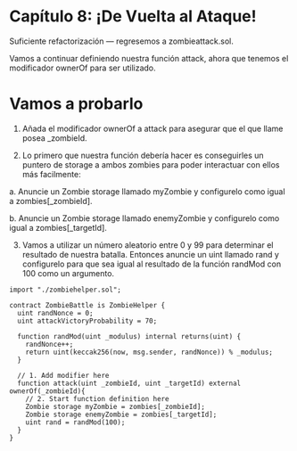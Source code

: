 # Capítulo 8: ¡De Vuelta al Ataque!
Suficiente refactorización — regresemos a zombieattack.sol.

Vamos a continuar definiendo nuestra función attack, ahora que tenemos el modificador ownerOf para ser utilizado.


# Vamos a probarlo

1. Añada el modificador ownerOf a attack para asegurar que el que llame posea _zombieId.

2. Lo primero que nuestra función debería hacer es conseguirles un puntero de storage a ambos zombies para poder interactuar con ellos más facilmente:

a. Anuncie un Zombie storage llamado myZombie y configurelo como igual a zombies[_zombieId].

b. Anuncie un Zombie storage llamado enemyZombie y configurelo como igual a zombies[_targetId].

3. Vamos a utilizar un número aleatorio entre 0 y 99 para determinar el resultado de nuestra batalla. Entonces anuncie un uint llamado rand y configurelo para que sea igual al resultado de la función randMod con 100 como un argumento.


```
import "./zombiehelper.sol";

contract ZombieBattle is ZombieHelper {
  uint randNonce = 0;
  uint attackVictoryProbability = 70;

  function randMod(uint _modulus) internal returns(uint) {
    randNonce++;
    return uint(keccak256(now, msg.sender, randNonce)) % _modulus;
  }

  // 1. Add modifier here
  function attack(uint _zombieId, uint _targetId) external ownerOf(_zombieId){
    // 2. Start function definition here
    Zombie storage myZombie = zombies[_zombieId];
    Zombie storage enemyZombie = zombies[_targetId];
    uint rand = randMod(100);
  }
}

```